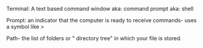 Terminal: A text based command window
aka: command prompt
aka: shell

Prompt: an indicator that the computer is ready to receive commands- uses a symbol like >

Path- the list of folders or " directory tree" in which your file is stored.